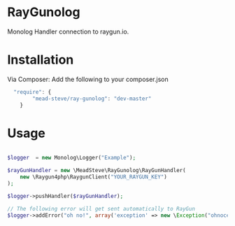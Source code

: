 RayGunolog
==========

Monolog Handler connection to raygun.io.

Installation
==========
Via Composer:
Add the following to your composer.json
```js
  "require": {
        "mead-steve/ray-gunolog": "dev-master"
    }
```

Usage
==========

```php

$logger  = new Monolog\Logger("Example");

$rayGunHandler = new \MeadSteve\RayGunolog\RayGunHandler(
    new \Raygun4php\RaygunClient("YOUR_RAYGUN_KEY")
);

$logger->pushHandler($rayGunHandler);

// The following error will get sent automatically to RayGun
$logger->addError("oh no!", array('exception' => new \Exception("ohnoception")));

```
